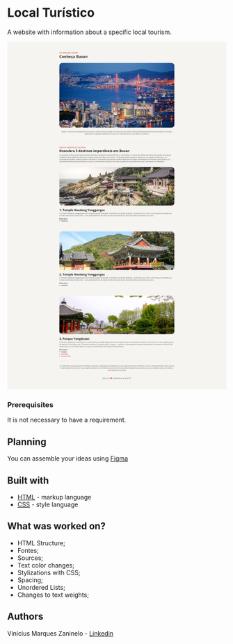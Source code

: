 # Local Turístico 

A website with information about a specific local tourism.

![Preview](.github/image-website.png)


### Prerequisites
It is not necessary to have a requirement.

## Planning 
You can assemble your ideas using [Figma](https://www.figma.com/) <br>

## Built with 
- [HTML](https://developer.mozilla.org/pt-BR/docs/Web/HTML) - markup language
- [CSS](https://developer.mozilla.org/pt-BR/docs/Web/CSS) - style language

## What was worked on?
- HTML Structure;
- Fontes;
- Sources;
- Text color changes;
- Stylizations with CSS;
- Spacing;
- Unordered Lists;
- Changes to text weights;


## Authors 
Vinícius Marques Zaninelo - [Linkedin](https://www.linkedin.com/in/vin%C3%ADciuszaninelo/)